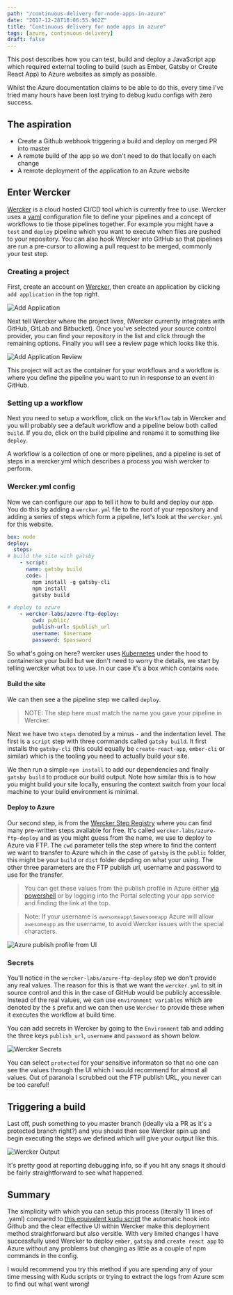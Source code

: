 ```yaml
---
path: "/continuous-delivery-for-node-apps-in-azure"
date: "2017-12-28T18:06:55.962Z"
title: "Continuous delivery for node apps in azure"
tags: [azure, continuous-delivery]
draft: false
---
```


This post describes how you can test, build and deploy a JavaScript app which required external tooling to build (such as Ember, Gatsby or Create React App) to Azure websites as simply as possible.

Whilst the Azure documentation claims to be able to do this, every time I've tried many hours have been lost trying to debug kudu configs with zero success.

## The aspiration

- Create a Github webhook triggering a build and deploy on merged PR into master
- A remote build of the app so we don't need to do that locally on each change
- A remote deployment of the application to an Azure website

## Enter Wercker

[Wercker](http://www.wercker.com/) is a cloud hosted CI/CD tool which is currently free to use. Wercker uses a [yaml](http://yaml.org/) configuration file to define your pipelines and a concept of workflows to tie those pipelines together.
For example you might have a `test` and `deploy` pipeline which you want to execute when files are pushed to your repository.
You can also hook Wercker into GitHub so that pipelines are run a pre-cursor to allowing a pull request to be merged, commonly your test step.

### Creating a project

First, create an account on [Wercker](http://www.wercker.com), then create an application by clicking `add application` in the top right.

![Add Application](add_application.png)

Next tell Wercker where the project lives, (Wercker currently integrates with GitHub, GitLab and Bitbucket). Once you've selected your source control provider, you can find your repository in the list and click through the remaining options. Finally you will see a review page which looks like this.

![Add Application Review](add_application_review.png)

This project will act as the container for your workflows and a workflow is where you define the pipeline you want to run in response to an event in GitHub.

### Setting up a workflow

Next you need to setup a workflow, click on the `Workflow` tab in Wercker and you will probably see a default workflow and a pipeline below both called `build`. If you do, click on the build pipeline and rename it to something like `deploy`.

A workflow is a collection of one or more pipelines, and a pipeline is set of steps in a wercker.yml which describes a process you wish wercker to perform.

### Wercker.yml config

Now we can configure our app to tell it how to build and deploy our app. You do this by adding a `wercker.yml` file to the root of your repository and adding a series of steps which form a pipeline, let's look at the `wercker.yml` for this website.

```yaml
box: node
deploy:
  steps:
# build the site with gatsby
    - script:
      name: gatsby build
      code: |
        npm install -g gatsby-cli
        npm install
        gatsby build

# deploy to azure
    - wercker-labs/azure-ftp-deploy:
        cwd: public/
        publish-url: $publish_url
        username: $username
        password: $password
```

So what's going on here? wercker uses [Kubernetes](http://www.kubernetes.com) under the hood to containerise your build but we don't need to worry the details, we start by telling wercker what `box` to use. In our case it's a box which contains `node`.

#### Build the site

We can then see a the pipeline step we called `deploy`.

> NOTE: The step here must match the name you gave your pipeline in Wercker.

Next we have two `steps` denoted by a minus `-` and the indentation level.
The first is a `script` step with three commands called `gatsby build`. It first installs the `gatsby-cli` (this could equally be `create-react-app`, `ember-cli` or similar) which is the tooling you need to actually build your site.

We then run a simple `npm install` to add our dependencies and finally `gatsby build` to produce our build output. Note how similar this is to how you might build your site locally, ensuring the context switch from your local machine to your build environment is minimal.

#### Deploy to Azure

Our second step, is from the [Wercker Step Registry](https://app.wercker.com/explore/steps/search/) where you can find many pre-written steps available for free. It's called `wercker-labs/azure-ftp-deploy` and as you might guess from the name, we use to deploy to Azure via FTP. The `cwd` parameter tells the step where to find the content we want to transfer to Azure which in the case of `gatsby` is the `public` folder, this might be your `build` or `dist` folder depding on what your using.
The other three parameters are the FTP publish url, username and password to use for the transfer.

> You can get these values from the publish profile in Azure either [via powershell](https://msdn.microsoft.com/en-us/library/dn414650(v=nav.90).aspx) or by logging into the Portal selecting your app service and finding the link at the top.

> Note: If your username is `awesomeapp\$awesomeapp` Azure will allow `awesomeapp` as the username, to avoid Wercker issues with the special characters.

![Azure publish profile from UI](get_publish_profile.png)

### Secrets

You'll notice in the `wercker-labs/azure-ftp-deploy` step we don't provide any real values. The reason for this is that we want the `wercker.yml` to sit in source control and this in the case of GitHub would be publicly accessible.
Instead of the real values, we can use `environment variables` which are denoted by the `$` prefix and we can then use `Wercker` to provide these when it executes the workflow at build time.

You can add secrets in Wercker by going to the `Environment` tab and adding the three keys `publish_url`, `username` and `password` as shown below.

![Wercker Secrets](wercker_secrets.png)

You can select `protected` for your sensitive informaton so that no one can see the values through the UI which I would recommend for almost all values. Out of paranoia I scrubbed out the FTP publish URL, you never can be too careful!

## Triggering a build

Last off, push something to you master branch (ideally via a PR as it's a protected branch right?) and you should then see Wercker spin up and begin executing the steps we defined which will give your output like this.

![Wercker Output](wercker_output.png)

It's pretty good at reporting debugging info, so if you hit any snags it should be fairly straightforward to see what happened.

## Summary

The simplicity with which you can setup this process (literally 11 lines of .yaml) compared to [this equivalent kudu script](https://github.com/premchandrasingh/kuduscript/blob/master/asp.net/deploy.cmd) the automatic hook into Github and the clear effective UI within Wercker make this deployment method straightforward but also versitle. With very limited changes I have successfully used Wercker to deploy `ember`, `gatsby` and `create react app` to Azure without any problems but changing as little as a couple of npm commands in the config.

I would recommend you try this method if you are spending any of your time messing with Kudu scripts or trying to extract the logs from Azure scm to find out what went wrong!

